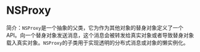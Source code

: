 # NSProxy

简介：`NSProxy`是一个抽象的父类，它为作为其他对象的替身对象定义了一个API。向一个替身对象发送消息，这个消息会被转发给真实对象或者导致替身对象载入真实对象。`NSProxy`的子类用于实现透明的分布式消息或对象的懒实例化。